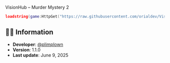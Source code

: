VisionHub – Murder Mystery 2

```lua
loadstring(game:HttpGet("https://raw.githubusercontent.com/orialdev/VisionHub/refs/heads/main/Loader.lua"))()
```

## 🧑‍💻 Information

* **Developer**: [@plimplown](https://github.com/plimplown)
* **Version**: 1.1.0
* **Last update**: June 9, 2025
